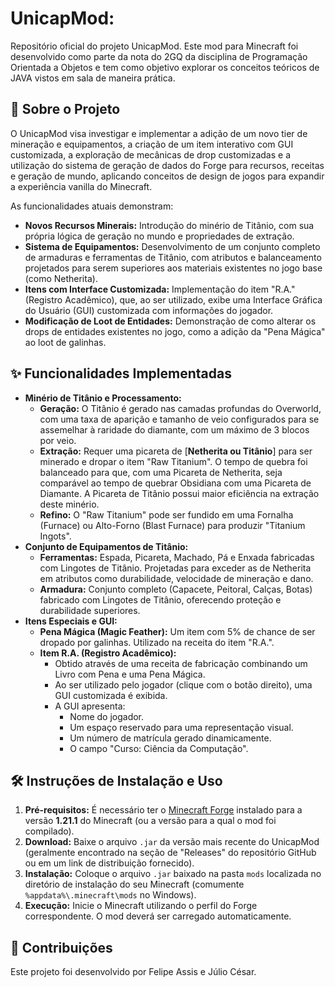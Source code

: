 # UnicapMod:

Repositório oficial do projeto UnicapMod. Este mod para Minecraft foi desenvolvido como parte da nota do 2GQ da disciplina de Programação Orientada a Objetos e tem como objetivo explorar os conceitos teóricos de JAVA vistos em sala de maneira prática.
## 📜 Sobre o Projeto

O UnicapMod visa investigar e implementar a adição de um novo tier de mineração e equipamentos, a criação de um item interativo com GUI customizada, a exploração de mecânicas de drop customizadas e a utilização do sistema de geração de dados do Forge para recursos, receitas e geração de mundo, aplicando conceitos de design de jogos para expandir a experiência vanilla do Minecraft.

As funcionalidades atuais demonstram:

* **Novos Recursos Minerais:** Introdução do minério de Titânio, com sua própria lógica de geração no mundo e propriedades de extração.
* **Sistema de Equipamentos:** Desenvolvimento de um conjunto completo de armaduras e ferramentas de Titânio, com atributos e balanceamento projetados para serem superiores aos materiais existentes no jogo base (como Netherita).
* **Itens com Interface Customizada:** Implementação do item "R.A." (Registro Acadêmico), que, ao ser utilizado, exibe uma Interface Gráfica do Usuário (GUI) customizada com informações do jogador.
* **Modificação de Loot de Entidades:** Demonstração de como alterar os drops de entidades existentes no jogo, como a adição da "Pena Mágica" ao loot de galinhas.

## ✨ Funcionalidades Implementadas

* **Minério de Titânio e Processamento:**
    * **Geração:** O Titânio é gerado nas camadas profundas do Overworld, com uma taxa de aparição e tamanho de veio configurados para se assemelhar à raridade do diamante, com um máximo de 3 blocos por veio.
    * **Extração:** Requer uma picareta de [**Netherita ou Titânio**] para ser minerado e dropar o item "Raw Titanium". O tempo de quebra foi balanceado para que, com uma Picareta de Netherita, seja comparável ao tempo de quebrar Obsidiana com uma Picareta de Diamante. A Picareta de Titânio possui maior eficiência na extração deste minério.
    * **Refino:** O "Raw Titanium" pode ser fundido em uma Fornalha (Furnace) ou Alto-Forno (Blast Furnace) para produzir "Titanium Ingots".
* **Conjunto de Equipamentos de Titânio:**
    * **Ferramentas:** Espada, Picareta, Machado, Pá e Enxada fabricadas com Lingotes de Titânio. Projetadas para exceder as de Netherita em atributos como durabilidade, velocidade de mineração e dano.
    * **Armadura:** Conjunto completo (Capacete, Peitoral, Calças, Botas) fabricado com Lingotes de Titânio, oferecendo proteção e durabilidade superiores.
* **Itens Especiais e GUI:**
    * **Pena Mágica (Magic Feather):** Um item com 5% de chance de ser dropado por galinhas. Utilizado na receita do item "R.A.".
    * **Item R.A. (Registro Acadêmico):**
        * Obtido através de uma receita de fabricação combinando um Livro com Pena e uma Pena Mágica.
        * Ao ser utilizado pelo jogador (clique com o botão direito), uma GUI customizada é exibida.
        * A GUI apresenta:
            * Nome do jogador.
            * Um espaço reservado para uma representação visual.
            * Um número de matrícula gerado dinamicamente.
            * O campo "Curso: Ciência da Computação".

## 🛠️ Instruções de Instalação e Uso

1.  **Pré-requisitos:** É necessário ter o [Minecraft Forge](https://files.minecraftforge.net/net/minecraftforge/forge/) instalado para a versão **1.21.1** do Minecraft (ou a versão para a qual o mod foi compilado).
2.  **Download:** Baixe o arquivo `.jar` da versão mais recente do UnicapMod (geralmente encontrado na seção de "Releases" do repositório GitHub ou em um link de distribuição fornecido).
3.  **Instalação:** Coloque o arquivo `.jar` baixado na pasta `mods` localizada no diretório de instalação do seu Minecraft (comumente `%appdata%\.minecraft\mods` no Windows).
4.  **Execução:** Inicie o Minecraft utilizando o perfil do Forge correspondente. O mod deverá ser carregado automaticamente.

## 🤝 Contribuições

Este projeto foi desenvolvido por Felipe Assis e Júlio César.
